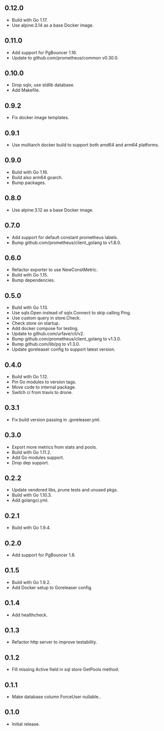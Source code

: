 ## 0.12.0

* Build with Go 1.17.
* Use alpine:3.14 as a base Docker image.

## 0.11.0

* Add support for PgBouncer 1.16.
* Update to github.com/prometheus/common v0.30.0.

## 0.10.0

* Drop sqlx, use stdlib database.
* Add Makefile.

## 0.9.2

* Fix docker image templates.

## 0.9.1

* Use multiarch docker build to support both amd64 and arm64 platforms.

## 0.9.0

* Build with Go 1.16.
* Build also arm64 goarch.
* Bump packages.

## 0.8.0

* Use alpine:3.12 as a base Docker image.

## 0.7.0

* Add support for default constant prometheus labels.
* Bump github.com/prometheus/client_golang to v1.8.0.

## 0.6.0

* Refactor exporter to use NewConstMetric.
* Build with Go 1.15.
* Bump dependencies.

## 0.5.0

* Build with Go 1.13.
* Use sqlx.Open instead of sqlx.Connect to skip calling Ping.
* Use custom query in store.Check.
* Check store on startup.
* Add docker compose for testing.
* Update to github.com/urfave/cli/v2.
* Bump github.com/prometheus/client_golang to v1.3.0. 
* Bump github.com/lib/pq to v1.3.0.
* Update goreleaser config to support latest version.

## 0.4.0

* Build with Go 1.12.
* Pin Go modules to version tags.
* Move code to internal package.
* Switch ci from travis to drone.

## 0.3.1

* Fix build version passing in .goreleaser.yml.

## 0.3.0

* Export more metrics from stats and pools. 
* Build with Go 1.11.2.
* Add Go modules support.
* Drop dep support.

## 0.2.2

* Update vendored libs, prune tests and unused pkgs.
* Build with Go 1.10.3.
* Add golangci.yml.

## 0.2.1

* Build with Go 1.9.4.

## 0.2.0

* Add support for PgBouncer 1.8.

## 0.1.5

* Build with Go 1.9.2.
* Add Docker setup to Goreleaser config. 

## 0.1.4

* Add healthcheck.

## 0.1.3

* Refactor http server to improve testability.

## 0.1.2

* Fill missing Active field in sql store GetPools method.

## 0.1.1

* Make database column ForceUser nullable..

## 0.1.0

* Initial release.